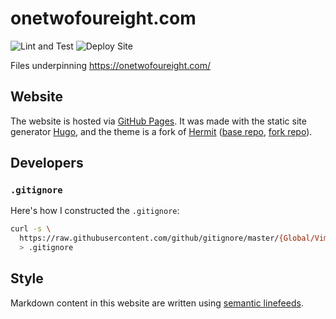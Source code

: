 # onetwofoureight.com

![Lint and Test](https://github.com/jamesbraza/onetwofoureight/actions/workflows/lint-test.yaml/badge.svg)
![Deploy Site](https://github.com/jamesbraza/onetwofoureight/actions/workflows/hugo.yaml/badge.svg)

Files underpinning https://onetwofoureight.com/

## Website

The website is hosted via [GitHub Pages](https://pages.github.com/).
It was made with the static site generator [Hugo](https://gohugo.io/),
and the theme is a fork of [Hermit](https://themes.gohugo.io/themes/hermit/)
([base repo][2], [fork repo][3]).

## Developers

### `.gitignore`

Here's how I constructed the `.gitignore`:

```bash
curl -s \
  https://raw.githubusercontent.com/github/gitignore/master/{Global/Vim,Global/VisualStudioCode,Global/macOS,community/Golang/Hugo}.gitignore \
  > .gitignore
```

## Style

Markdown content in this website are written using [semantic linefeeds][1].

[1]: https://rhodesmill.org/brandon/2012/one-sentence-per-line/
[2]: https://github.com/Track3/hermit
[3]: https://github.com/jamesbraza/hermit
